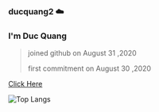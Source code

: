 ### ducquang2 ☁️

<h3>I'm Duc Quang</h3>


>joined github on August 31 ,2020
>
>first commitment on August 30 ,2020


[Click Here](https://www.linkedin.com/in/duc-quang/)

![Top Langs](https://github-readme-stats.vercel.app/api/top-langs/?username=ducquang2&layout=compact)
